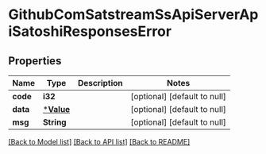# GithubComSatstreamSsApiServerApiSatoshiResponsesError

## Properties
Name | Type | Description | Notes
------------ | ------------- | ------------- | -------------
**code** | **i32** |  | [optional] [default to null]
**data** | [***Value**](Value.md) |  | [optional] [default to null]
**msg** | **String** |  | [optional] [default to null]

[[Back to Model list]](../README.md#documentation-for-models) [[Back to API list]](../README.md#documentation-for-api-endpoints) [[Back to README]](../README.md)



